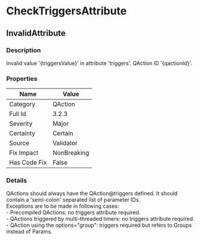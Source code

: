﻿---  
uid: Validator_3_2_3  
---

# CheckTriggersAttribute

## InvalidAttribute

### Description

Invalid value '{triggersValue}' in attribute 'triggers'. QAction ID '{qactionId}'.

### Properties

| Name         | Value       |
| ------------ | ----------- |
| Category     | QAction     |
| Full Id      | 3.2.3       |
| Severity     | Major       |
| Certainty    | Certain     |
| Source       | Validator   |
| Fix Impact   | NonBreaking |
| Has Code Fix | False       |

### Details

QActions should always have the QAction@triggers defined. It should contain a 'semi\-colon' separated list of parameter IDs.  
Exceptions are to be made in following cases:  
 \- Precompiled QActions: no triggers attribute required.  
 \- QActions triggered by multi\-threaded timers: no triggers attribute required.  
 \- QAction using the options\="group": triggers required but refers to Groups instead of Params.
